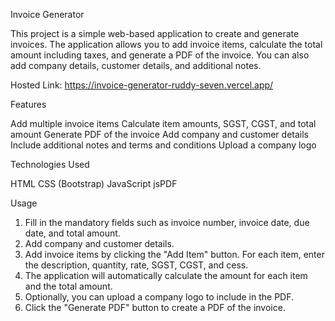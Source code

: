 Invoice Generator

This project is a simple web-based application to create and generate invoices. The application allows you to add invoice items, calculate the total amount including taxes, and generate a PDF of the invoice. You can also add company details, customer details, and additional notes.

Hosted Link: https://invoice-generator-ruddy-seven.vercel.app/

Features

Add multiple invoice items
Calculate item amounts, SGST, CGST, and total amount
Generate PDF of the invoice
Add company and customer details
Include additional notes and terms and conditions
Upload a company logo

Technologies Used

HTML
CSS (Bootstrap)
JavaScript
jsPDF

Usage

1. Fill in the mandatory fields such as invoice number, invoice date, due date, and total amount.
2. Add company and customer details.
3. Add invoice items by clicking the "Add Item" button. For each item, enter the description, quantity, rate, SGST, CGST, and cess.
4. The application will automatically calculate the amount for each item and the total amount.
5. Optionally, you can upload a company logo to include in the PDF.
6. Click the "Generate PDF" button to create a PDF of the invoice.

